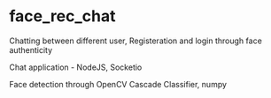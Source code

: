 # face_rec_chat
Chatting between different user, Registeration and login through face authenticity

Chat application - NodeJS, Socketio

Face detection through OpenCV Cascade Classifier, numpy
